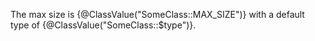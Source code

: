 The max size is {@ClassValue("SomeClass::MAX_SIZE")} with a default type of {@ClassValue("SomeClass::$type")}.
